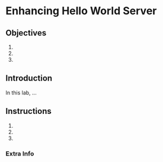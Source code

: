 # Enhancing Hello World Server

## Objectives

1.
1.
1.


## Introduction

In this lab, ...

## Instructions

1.
2.
3.


### Extra Info
